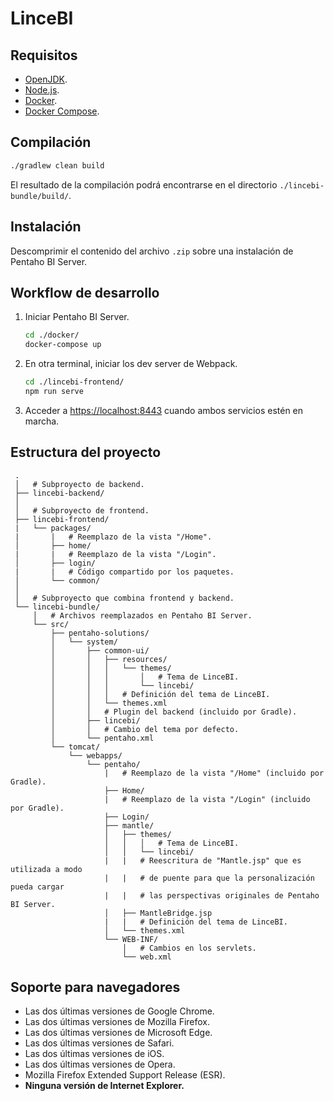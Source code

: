 # LinceBI

## Requisitos

 * [OpenJDK](https://www.azul.com/downloads/zulu-community/).
 * [Node.js](https://nodejs.org/en/download/package-manager/).
 * [Docker](https://docs.docker.com/install/).
 * [Docker Compose](https://docs.docker.com/compose/install/).

## Compilación

```sh
./gradlew clean build
```

El resultado de la compilación podrá encontrarse en el directorio `./lincebi-bundle/build/`.

## Instalación

Descomprimir el contenido del archivo `.zip` sobre una instalación de Pentaho BI Server.

## Workflow de desarrollo

 1. Iniciar Pentaho BI Server.
    ```sh
    cd ./docker/
    docker-compose up
    ```

 2. En otra terminal, iniciar los dev server de Webpack.
    ```sh
    cd ./lincebi-frontend/
    npm run serve
    ```

 3. Acceder a [https://localhost:8443](https://localhost:8443) cuando ambos servicios estén en
    marcha.

## Estructura del proyecto

```
 .
 │   # Subproyecto de backend.
 ├── lincebi-backend/
 │
 │   # Subproyecto de frontend.
 ├── lincebi-frontend/ 
 |   └── packages/
 |       |   # Reemplazo de la vista "/Home".
 │       ├── home/
 |       |   # Reemplazo de la vista "/Login".
 │       ├── login/
 |       |   # Código compartido por los paquetes.
 │       └── common/
 │
 │   # Subproyecto que combina frontend y backend.
 └── lincebi-bundle/
     │   # Archivos reemplazados en Pentaho BI Server.
     └── src/
         ├── pentaho-solutions/
         │   └── system/
         │       ├── common-ui/
         │       │   ├── resources/
         │       │   │   └── themes/
         │       │   │       │   # Tema de LinceBI.
         │       │   │       └── lincebi/
         │       │   │   # Definición del tema de LinceBI.
         │       │   └── themes.xml
         │       │   # Plugin del backend (incluido por Gradle).
         │       ├── lincebi/
         │       │   # Cambio del tema por defecto.
         │       └── pentaho.xml
         └── tomcat/
             └── webapps/
                 └── pentaho/
                     |   # Reemplazo de la vista "/Home" (incluido por Gradle).
                     ├── Home/
                     |   # Reemplazo de la vista "/Login" (incluido por Gradle).
                     ├── Login/
                     ├── mantle/
                     │   ├── themes/
                     │   │   │   # Tema de LinceBI.
                     │   │   └── lincebi/
                     |   |   # Reescritura de "Mantle.jsp" que es utilizada a modo
                     |   |   # de puente para que la personalización pueda cargar
                     |   |   # las perspectivas originales de Pentaho BI Server.
                     │   ├── MantleBridge.jsp
                     |   |   # Definición del tema de LinceBI.
                     │   └── themes.xml
                     └── WEB-INF/
                         │   # Cambios en los servlets.
                         └── web.xml
```

## Soporte para navegadores

 * Las dos últimas versiones de Google Chrome.
 * Las dos últimas versiones de Mozilla Firefox.
 * Las dos últimas versiones de Microsoft Edge.
 * Las dos últimas versiones de Safari.
 * Las dos últimas versiones de iOS.
 * Las dos últimas versiones de Opera.
 * Mozilla Firefox Extended Support Release (ESR).
 * **Ninguna versión de Internet Explorer.**
